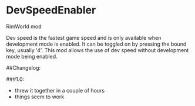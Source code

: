 # DevSpeedEnabler
RimWorld mod

Dev speed is the fastest game speed and is only available when development mode is enabled. It can be toggled on by pressing the bound key, usually '4'. This mod allows the use of dev speed without development mode being enabled.

##Changelog:

###1.0:
* threw it together in a couple of hours
* things seem to work